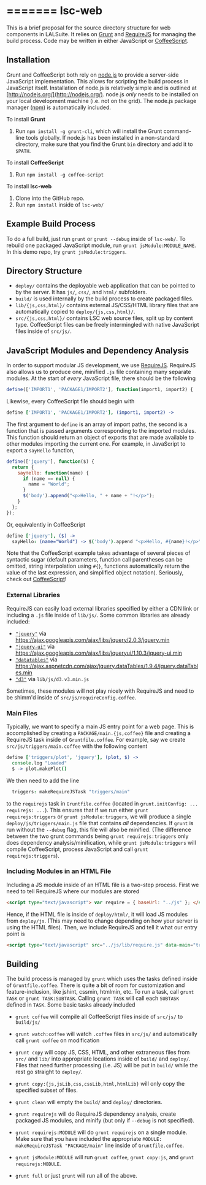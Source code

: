 =======
lsc-web
=======

This is a brief proposal for the source directory structure for web components in LALSuite. It relies on [Grunt](http://gruntjs.com/) and [RequireJS](http://requirejs.org/) for managing the build process. Code may be written in either JavaScript or [CoffeeScript](http://coffeescript.org).

Installation
------------
Grunt and CoffeeScript both rely on [node.js](http://nodejs.org/) to provide a server-side JavaScript implementation. This allows for scripting the build process in JavaScript itself. Installation of node.js is relatively simple and is outlined at [http://nodejs.org/](http://nodejs.org/). node.js *only* needs to be installed on your local development machine (i.e. not on the grid). The node.js package manager ([npm](https://npmjs.org/)) is automatically included.

To install **Grunt**

1. Run `npm install -g grunt-cli`, which will install the Grunt command-line tools globally. If node.js has been installed in a non-standard directory, make sure that you find the Grunt `bin` directory and add it to `$PATH`.

To install **CoffeeScript**

1. Run `npm install -g coffee-script`

To install **lsc-web**

1. Clone into the GitHub repo.
2. Run `npm install` inside of `lsc-web/`

Example Build Process
---------------------
To do a full build, just run `grunt` or `grunt --debug` inside of `lsc-web/`.
To rebuild one packaged JavaScript module, run `grunt jsModule:MODULE_NAME`. In this demo repo, try `grunt jsModule:triggers`.

Directory Structure
-------------------

* `deploy/` contains the deployable web application that can be pointed to by the server. It has `js/`, `css/`, and `html/` subfolders.
* `build/` is used internally by the build process to create packaged files.
* `lib/{js,css,html}/` contains external JS/CSS/HTML library files that are automatically copied to `deploy/{js,css,html}/`.
* `src/{js,css,html}/` contains LSC web source files, split up by content type. CoffeeScript files can be freely intermingled with native JavaScript files inside of `src/js/`.

JavaScript Modules and Dependency Analysis
------------------------------------------
In order to support modular JS development, we use [RequireJS](http://requirejs.org/). RequireJS also allows us to produce one, minified `.js` file containing many separate modules. At the start of *every* JavaScript file, there should be the following
```JavaScript
define(['IMPORT1', 'PACKAGE1/IMPORT2'], function(import1, import2) {
```
Likewise, every CoffeeScript file should begin with
```CoffeeScript
define ['IMPORT1', 'PACKAGE1/IMPORT2'], (import1, import2) ->
```
The first argument to `define` is an array of import paths, the second is a function that is passed arguments corresponding to the imported modules. This function should return an object of exports that are made available to other modules importing the current one. For example, in JavaScript to export a `sayHello` function,
```JavaScript
define(['jquery'], function($) {
  return {
    sayHello: function(name) {
      if (name == null) {
        name = "World";
      }
      $('body').append("<p>Hello, " + name + "!</p>");
    }
  };
});
```
Or, equivalently in CoffeeScript
```CoffeeScript
define ['jquery'], ($) ->
  sayHello: (name="World") -> $('body').append "<p>Hello, #{name}!</p>"
```
Note that the CoffeeScript example takes advantage of several pieces of syntactic sugar (default parameters, function call parentheses can be omitted, string interpolation using `#{}`, functions automatically return the value of the last expression, and simplified object notation). Seriously, check out [CoffeeScript](http://coffeescript.org)!

### External Libraries
RequireJS can easily load external libraries specified by either a CDN link or including a `.js` file inside of `lib/js/`. Some common libraries are already included:

* [`"jquery"`](http://jquery.com/) via https://ajax.googleapis.com/ajax/libs/jquery/2.0.3/jquery.min
* [`"jquery-ui"`](http://jqueryui.com/) via https://ajax.googleapis.com/ajax/libs/jqueryui/1.10.3/jquery-ui.min
* [`"datatables"`](https://datatables.net/) via https://ajax.aspnetcdn.com/ajax/jquery.dataTables/1.9.4/jquery.dataTables.min
* [`"d3"`](http://d3js.org/) via `lib/js/d3.v3.min.js`

Sometimes, these modules will not play nicely with RequireJS and need to be shimm'd inside of `src/js/requireConfig.coffee`.

### Main Files
Typically, we want to specify a main JS entry point for a web page. This is accomplished by creating a `PACKAGE/main.{js,coffee}` file and creating a RequireJS task inside of `Gruntfile.coffee`. For example, say we create `src/js/triggers/main.coffee` with the following content
```CoffeeScript
define ['triggers/plot', 'jquery'], (plot, $) ->
  console.log "Loaded"
  $ -> plot.makePlot()
```
We then need to add the line
```CoffeeScript
  triggers: makeRequireJSTask "triggers/main"
```
to the `requirejs` task in `Gruntfile.coffee` (located in `grunt.initConfig: ... requirejs: ...`). This ensures that if we run either `grunt requirejs:triggers` or `grunt jsModule:triggers`, we will produce a single `deploy/js/triggers/main.js` file that contains *all* dependencies. If `grunt` is run without the `--debug` flag, this file will also be minified. (The difference between the two grunt commands being `grunt requirejs:triggers` only does dependency analysis/minification, while `grunt jsModule:triggers` will compile CoffeeScript, process JavaScript and call `grunt requirejs:triggers`).

### Including Modules in an HTML File
Including a JS module inside of an HTML file is a two-step process. First we need to tell RequireJS where our modules are stored
```HTML
<script type="text/javascript"> var require = { baseUrl: "../js" }; </script>
```
Hence, if the HTML file is inside of `deploy/html/`, it will load JS modules from `deploy/js`. (This may need to change depending on how your server is using the HTML files). Then, we include RequireJS and tell it what our entry point is
```HTML
<script type="text/javascript" src="../js/lib/require.js" data-main="triggers/main"></script>
```

Building
--------
The build process is managed by `grunt` which uses the tasks defined inside of `Gruntfile.coffee`. There is quite a bit of room for customization and feature-inclusion, like jshint, cssmin, htmlmin, etc. To run a task, call `grunt TASK` or `grunt TASK:SUBTASK`. Calling `grunt TASK` will call each `SUBTASK` defined in `TASK`. Some basic tasks already included

* `grunt coffee` will compile all CoffeeScript files inside of `src/js/` to `build/js/`

* `grunt watch:coffee` will watch `.coffee` files in `src/js/` and automatically call `grunt coffee` on modification

* `grunt copy` will copy JS, CSS, HTML, and other extraneous files from `src/` and `lib/` into appropriate locations inside of `build/` and `deploy/`. Files that need further processing (i.e. JS) will be put in `build/` while the rest go straight to `deploy/`.
* `grunt copy:{js,jsLib,css,cssLib,html,htmlLib}` will only copy the specified subset of files.

* `grunt clean` will empty the `build/` and `deploy/` directories.

* `grunt requirejs` will do RequireJS dependency analysis, create packaged JS modules, and minify (but only if `--debug` is not specified).
* `grunt requirejs:MODULE` will do `grunt requirejs` on a single module. Make sure that you have included the appropriate `MODULE: makeRequireJSTask "PACKAGE/main"` line inside of `Gruntfile.coffee`.

* `grunt jsModule:MODULE` will run `grunt coffee`, `grunt copy:js`, and `grunt requirejs:MODULE`.

* `grunt full` or just `grunt` will run all of the above.
